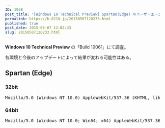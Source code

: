 ```yaml
---
ID: 1968
post_title: '[Windows 10 Technical Preview] Spartan(Edge) のユーザーエージェント'
permalink: https://b.0218.jp/20150507120233.html
published: true
post_date: 2015-05-07 12:02:33
slug: 20150507120233.html
---
```

<strong>Windows 10 Technical Preview</strong> の「Build 10061」にて調査。
<!--more-->
各環境と今後のアップデートによって結果が変わる可能性はある。

<h2>Spartan (Edge)</h2>
<h3>32bit</h3>
<pre>Mozilla/5.0 (Windows NT 10.0) AppleWebKit/537.36 (KHTML, like Gecko) Chrome/39.0.2171.71 Safari/537.36 Edge/12.0</pre>
<h3>64bit</h3>
<pre>Mozilla/5.0 (Windows NT 10.0; Win64; x64) AppleWebKit/537.36 (KHTML, like Gecko) Chrome/39.0.2171.71 Safari/537.36 Edge/12.0 </pre>

<!--
Internet Explorer 11
<pre>Mozilla/5.0 (Windows NT 6.3; WOW64; Trident/7.0; .NET4.0C; .NET4.0E; .NET CLR 2.0.50727; .NET CLR 3.0.30729; .NET CLR 3.5.30729; rv:11.0) like Gecko </pre>
-->